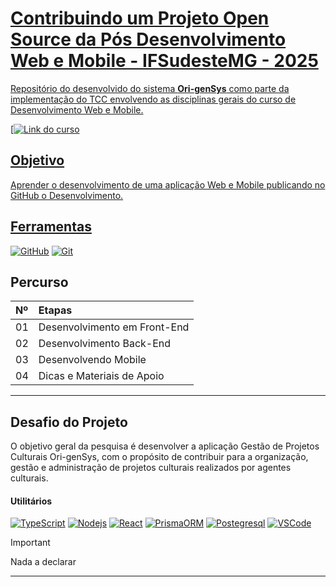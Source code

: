 <h1>
    <a href="https://sig.ifsudestemg.edu.br/sigaa/public/curso/portal.jsf?id=26298482&lc=pt_BR">     
    <span> Contribuindo um Projeto Open Source da Pós Desenvolvimento Web e Mobile - IFSudesteMG - 2025</span>
</h1>

Repositório do desenvolvido do sistema **Ori-genSys** como parte da implementação do TCC envolvendo as disciplinas gerais do curso de Desenvolvimento Web e Mobile.

[![Link do curso](https://sig.ifsudestemg.edu.br/sigaa/public/curso/portal.jsf?id=26298482&lc=pt_BR) 

## Objetivo
Aprender o desenvolvimento de uma aplicação Web e Mobile publicando no GitHub o Desenvolvimento.

## Ferramentas
[![GitHub](https://img.shields.io/badge/GitHub-000?style=for-the-badge&logo=github&logoColor=30A3DC)](https://docs.github.com/)
[![Git](https://img.shields.io/badge/Git-000?style=for-the-badge&logo=git&logoColor=E94D5F)](https://git-scm.com/doc) 

## Percurso
<table>
  <thead>
    <tr align="left">
      <th>Nº</th>
      <th>Etapas</th>
    </tr>
  </thead>
  <tbody align="left">
    <tr>
      <td>01</td>
      <td>Desenvolvimento em Front-End</td>
    </tr>
    <tr>
      <td>02</td>
      <td>Desenvolvimento Back-End</td>
    </tr>
    <tr>
      <td>03</td>
      <td>Desenvolvendo Mobile</td>  
    </tr>
    <tr>
      <td>04</td>
      <td>Dicas e Materiais de Apoio</td>    
    </tr>
  </tbody>
</table>

---
## Desafio do Projeto
O objetivo geral da pesquisa é desenvolver a aplicação Gestão de Projetos Culturais Ori-genSys, com o propósito de contribuir para a organização, gestão e administração de projetos culturais realizados por agentes culturais.

#### Utilitários

[![TypeScript](https://shields.io/badge/TypeScript-3178C6?logo=TypeScript&logoColor=FFF&style=flat-square)](https://www.typescriptlang.org/docs/)
[![Nodejs](https://img.shields.io/badge/node.js-339933?style=for-the-badge&logo=Node.js&logoColor=white)](https://nodejs.org/en)
[![React](https://img.shields.io/badge/-ReactJs-61DAFB?logo=react&logoColor=white&style=for-the-badge)](https://react.dev/)
[![PrismaORM](https://img.shields.io/badge/Prisma-3982CE?style=for-the-badge&logo=Prisma&logoColor=white)](https://www.prisma.io/orm)
[![Postegresql](https://img.shields.io/badge/postgresql-4169e1?style=for-the-badge&logo=postgresql&logoColor=white)](https://www.postgresql.org/)
[![VSCode](https://img.shields.io/badge/Visual%20Studio%20Code-007ACC?logo=visualstudiocode&logoColor=fff&style=plastic)](https://code.visualstudio.com/)

> [!IMPORTANT]   
> Nada a declarar

---